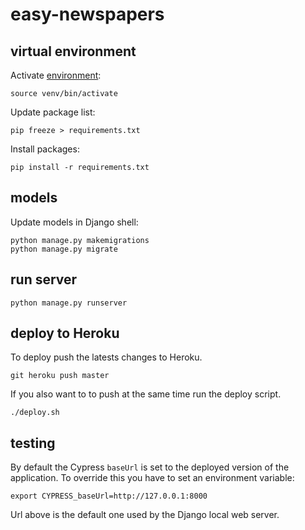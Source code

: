 # easy-newspapers

## virtual environment

Activate [environment](https://docs.python.org/3/tutorial/venv.html):

```
source venv/bin/activate
```

Update package list:

```
pip freeze > requirements.txt
```

Install packages:

```
pip install -r requirements.txt
```

## models

Update models in Django shell:

```
python manage.py makemigrations
python manage.py migrate
```

## run server

```
python manage.py runserver
```

## deploy to Heroku

To deploy push the latests changes to Heroku.

```
git heroku push master
```

If you also want to to push at the same time run the deploy script.

```
./deploy.sh
```

## testing

By default the Cypress `baseUrl` is set to the deployed version of the application. To override this you have to set an environment variable:

```
export CYPRESS_baseUrl=http://127.0.0.1:8000
```

Url above is the default one used by the Django local web server.
